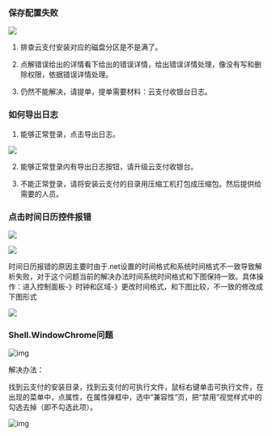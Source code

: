 ### 保存配置失败

![](https://main.qcloudimg.com/raw/5bc5a6567da2dce9225c6e8437f9fd9e.png)

1. 排查云支付安装对应的磁盘分区是不是满了。

2. 点解错误给出的详情看下给出的错误详情，给出错误详情处理，像没有写和删除权限，依据错误详情处理。

3. 仍然不能解决，请提单，提单需要材料：云支付收银台日志。

### 如何导出日志

1. 能够正常登录，点击导出日志。

![](https://main.qcloudimg.com/raw/41e9af4454850c28845cac2672f2eb68.png)

2. 能够正常登录内有导出日志按钮，请升级云支付收银台。

3. 不能正常登录，请将安装云支付的目录用压缩工机打包成压缩包。然后提供给需要的人员。

### 点击时间日历控件报错

![](https://main.qcloudimg.com/raw/0b98df8fad7041a3ae21d5414dedb598.jpg)

![](https://main.qcloudimg.com/raw/2e61bb9b5ade99134166465d74b78cc3.jpg)

时间日历报错的原因主要时由于.net设置的时间格式和系统时间格式不一致导致解析失败，对于这个问题当前的解决办法时间系统时间格式和下图保持一致。具体操作：进入控制面板-》时钟和区域-》更改时间格式，和下图比较，不一致的修改成下图形式

![](https://main.qcloudimg.com/raw/efe7ad054934965e019c79264e3f7483.png)

### Shell.WindowChrome问题

![img](http://file.tapd.oa.com//tfl/captures/2019-09/tapd_10149661_base64_1568256713_76.png)

解决办法：

找到云支付的安装目录，找到云支付的可执行文件，鼠标右键单击可执行文件，在出现的菜单中，点属性，在属性弹框中，选中“兼容性”页，把“禁用”视觉样式中的勾选去掉（即不勾选此项）。

![img](http://file.tapd.oa.com//tfl/captures/2019-09/tapd_10149661_base64_1568256846_1.png)